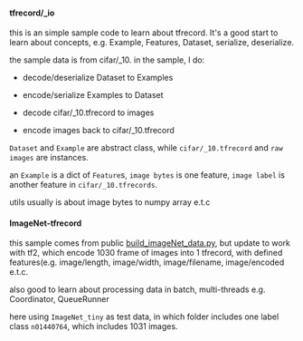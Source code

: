 
#### tfrecord/_io

this is an simple sample code to learn about tfrecord. It's a good start to learn about concepts, e.g. Example, Features, Dataset, serialize, deserialize.


the sample data is from cifar/_10. in the sample, I do:

* decode/deserialize Dataset to Examples

* encode/serialize Examples to Dataset

* decode cifar/_10.tfrecord to images

* encode images back to cifar/_10.tfrecord


`Dataset` and `Example` are abstract class, while `cifar/_10.tfrecord` and `raw images` are instances. 

an `Example` is a dict of `Feature`s, `image bytes` is one feature, `image label` is another feature in `cifar/_10.tfrecords`.

utils usually is about image bytes to numpy array e.t.c


#### ImageNet-tfrecord

this sample comes from public [build_imageNet_data.py](https://github.com/kmonachopoulos/ImageNet-to-TFrecord/blob/master/build_imagenet_data.py), but update to work with tf2, which encode 1030 frame of images into 1 tfrecord, with defined features(e.g. image/length, image/width, image/filename, image/encoded e.t.c.


also good to learn about processing data in batch, multi-threads e.g. Coordinator, QueueRunner

here using `ImageNet_tiny` as test data, in which folder includes one label class `n01440764`, which includes 1031 images.


